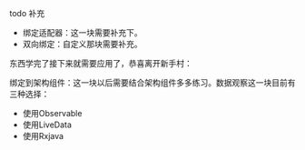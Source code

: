 todo 补充
- 绑定适配器：这一块需要补充下。
- 双向绑定：自定义那块需要补充。

东西学完了接下来就需要应用了，恭喜离开新手村：

绑定到架构组件：这一块以后需要结合架构组件多多练习。数据观察这一块目前有三种选择：

- 使用Observable
- 使用LiveData
- 使用Rxjava